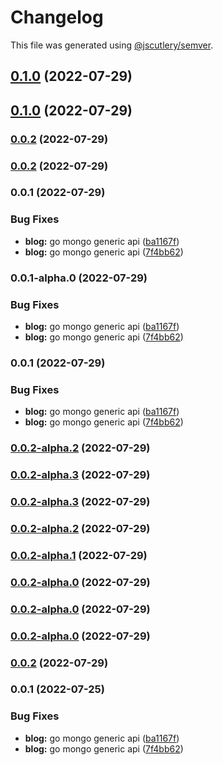 # Changelog

This file was generated using [@jscutlery/semver](https://github.com/jscutlery/semver).

## [0.1.0](https://github.com/yurikrupnik/nx-go-playground/compare/users-api-generic-0.0.1...users-api-generic-0.1.0) (2022-07-29)

## [0.1.0](https://github.com/yurikrupnik/nx-go-playground/compare/users-api-generic-0.0.1...users-api-generic-0.1.0) (2022-07-29)

### [0.0.2](https://github.com/yurikrupnik/nx-go-playground/compare/users-api-generic-0.0.1...users-api-generic-0.0.2) (2022-07-29)

### [0.0.2](https://github.com/yurikrupnik/nx-go-playground/compare/users-api-generic-0.0.1...users-api-generic-0.0.2) (2022-07-29)

### 0.0.1 (2022-07-29)


### Bug Fixes

* **blog:** go mongo generic api ([ba1167f](https://github.com/yurikrupnik/nx-go-playground/commit/ba1167f5caade9cabf19ff696122d5f0b727ff1d))
* **blog:** go mongo generic api ([7f4bb62](https://github.com/yurikrupnik/nx-go-playground/commit/7f4bb62562ca096cd7888a866af1e08808ade59a))

### 0.0.1-alpha.0 (2022-07-29)


### Bug Fixes

* **blog:** go mongo generic api ([ba1167f](https://github.com/yurikrupnik/nx-go-playground/commit/ba1167f5caade9cabf19ff696122d5f0b727ff1d))
* **blog:** go mongo generic api ([7f4bb62](https://github.com/yurikrupnik/nx-go-playground/commit/7f4bb62562ca096cd7888a866af1e08808ade59a))

### 0.0.1 (2022-07-29)


### Bug Fixes

* **blog:** go mongo generic api ([ba1167f](https://github.com/yurikrupnik/nx-go-playground/commit/ba1167f5caade9cabf19ff696122d5f0b727ff1d))
* **blog:** go mongo generic api ([7f4bb62](https://github.com/yurikrupnik/nx-go-playground/commit/7f4bb62562ca096cd7888a866af1e08808ade59a))

### [0.0.2-alpha.2](https://github.com/yurikrupnik/nx-go-playground/compare/users-api-generic-0.0.2-alpha.1...users-api-generic-0.0.2-alpha.2) (2022-07-29)

### [0.0.2-alpha.3](https://github.com/yurikrupnik/nx-go-playground/compare/users-api-generic-0.0.2-alpha.2...users-api-generic-0.0.2-alpha.3) (2022-07-29)

### [0.0.2-alpha.3](https://github.com/yurikrupnik/nx-go-playground/compare/users-api-generic-0.0.2-alpha.2...users-api-generic-0.0.2-alpha.3) (2022-07-29)

### [0.0.2-alpha.2](https://github.com/yurikrupnik/nx-go-playground/compare/users-api-generic-0.0.2-alpha.1...users-api-generic-0.0.2-alpha.2) (2022-07-29)

### [0.0.2-alpha.1](https://github.com/yurikrupnik/nx-go-playground/compare/users-api-generic-0.0.2-alpha.0...users-api-generic-0.0.2-alpha.1) (2022-07-29)

### [0.0.2-alpha.0](https://github.com/yurikrupnik/nx-go-playground/compare/users-api-generic-0.0.1...users-api-generic-0.0.2-alpha.0) (2022-07-29)

### [0.0.2-alpha.0](https://github.com/yurikrupnik/nx-go-playground/compare/users-api-generic-0.0.1...users-api-generic-0.0.2-alpha.0) (2022-07-29)

### [0.0.2-alpha.0](https://github.com/yurikrupnik/nx-go-playground/compare/users-api-generic-0.0.1...users-api-generic-0.0.2-alpha.0) (2022-07-29)

### [0.0.2](https://github.com/yurikrupnik/nx-go-playground/compare/users-api-generic-0.0.1...users-api-generic-0.0.2) (2022-07-29)

### 0.0.1 (2022-07-25)


### Bug Fixes

* **blog:** go mongo generic api ([ba1167f](https://github.com/yurikrupnik/nx-go-playground/commit/ba1167f5caade9cabf19ff696122d5f0b727ff1d))
* **blog:** go mongo generic api ([7f4bb62](https://github.com/yurikrupnik/nx-go-playground/commit/7f4bb62562ca096cd7888a866af1e08808ade59a))
